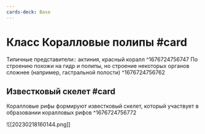 ```yaml
---
cards-deck: Base
---
```


# Класс Коралловые полипы #card
Типичные представители:: актиния, красный коралл ^1676724756747
По строению похожи на гидр и полипы, но строение некоторых органов сложнее (например, гастральной полости)
^1676724756762

## Известковый скелет #card 
Коралловые рифы формируют известковый скелет, который участвует   в образовании коралловых рифов
^1676724756772

![[20230218160144.png]]